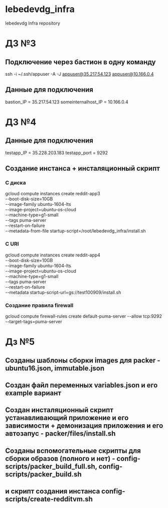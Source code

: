 # lebedevdg_infra
lebedevdg Infra repository

# ДЗ №3
## Подключение через бастион в одну команду
ssh -i ~/.ssh/appuser -A -J appuser@35.217.54.123 appuser@10.166.0.4

## Данные для подключения
bastion_IP = 35.217.54.123
someinternalhost_IP = 10.166.0.4

# ДЗ №4

## Данные для подключения
testapp_IP = 35.228.203.183
testapp_port = 9292

## Создание инстанса + инсталяционный скрипт

### С диска
gcloud compute instances create reddit-app3 \
--boot-disk-size=10GB \
--image-family ubuntu-1604-lts \
--image-project=ubuntu-os-cloud \
--machine-type=g1-small \
--tags puma-server \
--restart-on-failure \
--metadata-from-file startup-script=/root/lebedevdg_infra/install.sh

### C URI

gcloud compute instances create reddit-app4 \
--boot-disk-size=10GB \
--image-family ubuntu-1604-lts \
--image-project=ubuntu-os-cloud \
--machine-type=g1-small \
--tags puma-server \
--restart-on-failure \
--metadata startup-script-url=gs://test100909/install.sh

### Создание правила firewall

gcloud compute firewall-rules create default-puma-server --allow tcp:9292 --target-tags=puma-server

# Дз №5

## Созданы шаблоны сборки images для packer - ubuntu16.json, immutable.json

## Создан файл переменных variables.json и его example вариант

## Создан инсталяционный скрипт устанавливающий приложение и его зависимости + демонизация приложения и его автозапус - packer/files/install.sh

## Созданы вспомогательные скрипты для сборки образов (полного и нет) - config-scripts/packer_build_full.sh, config-scripts/packer_build.sh
## и скрипт создания инстанса config-scripts/create-redditvm.sh
